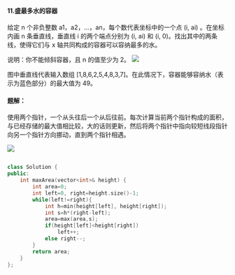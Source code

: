 #### 11.盛最多水的容器

给定 n 个非负整数 a1，a2，...，an，每个数代表坐标中的一个点 (i, ai) 。在坐标内画 n 条垂直线，垂直线 i 的两个端点分别为 (i, ai) 和 (i, 0)。找出其中的两条线，使得它们与 x 轴共同构成的容器可以容纳最多的水。

说明：你不能倾斜容器，且 n 的值至少为 2。
![](https://aliyun-lc-upload.oss-cn-hangzhou.aliyuncs.com/aliyun-lc-upload/uploads/2018/07/25/question_11.jpg)

图中垂直线代表输入数组 [1,8,6,2,5,4,8,3,7]。在此情况下，容器能够容纳水（表示为蓝色部分）的最大值为 49。

#### 题解：
使用两个指针，一个从头往后一个从后往前。每次计算当前两个指针构成的面积，与已经存储的最大值相比较，大的话则更新，然后将两个指针中指向较短线段指针向另一个指针方向挪动，直到两个指针相遇。

![](https://pic.leetcode-cn.com/Figures/11_Container_WaterSlide1.PNG)

```c++

class Solution {
public:
    int maxArea(vector<int>& height) {
        int area=0;
        int left=0, right=height.size()-1;
        while(left!=right){
            int h=min(height[left], height[right]);
            int s=h*(right-left);
            area=max(area,s);
            if(height[left]<height[right])
                left++;
            else right--;
        }
        return area;
    }
};
```
 

